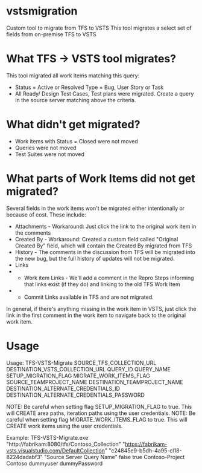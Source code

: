 # vstsmigration
Custom tool to migrate from TFS to VSTS 
This tool migrates a select set of fields from on-premise TFS to VSTS

# What TFS -> VSTS tool migrates? 
This tool migrated all work items matching this query: 
*	Status = Active or Resolved 
Type = Bug, User Story or Task 
*	All Ready/ Design Test Cases, Test plans were migrated. 
 Create a query in the source server matching above the criteria.
 
# What didn't get migrated? 
*	Work items with Status = Closed were not moved 
*	Queries were not moved 
*	Test Suites were not moved 
 
# What parts of Work Items did not get migrated? 
Several fields in the work items won't be migrated either intentionally or because of cost. These include: 

*	Attachments - Workaround: Just click the link to the original work item in the comments 
*	Created By - Workaround: Created a custom field called "Original Created By" field, which will contain the Created By migrated from TFS  
*	History - The comments in the discussion from TFS will be migrated into the new bug, but the full history of updates will not be migrated. 
*	Links 
* -	Work item Links - We'll add a comment in the Repro Steps informing that links exist (if they do) and linking to the old TFS Work Item 
* -	Commit Links available in TFS and are not migrated.
 
In general, if there's anything missing in the work item in VSTS, just click the link in the first comment in the work item to navigate back to the original work item.

# Usage
Usage:
TFS-VSTS-Migrate SOURCE_TFS_COLLECTION_URL DESTINATION_VSTS_COLLECTION_URL QUERY_ID QUERY_NAME SETUP_MIGRATION_FLAG MIGRATE_WORK_ITEMS_FLAG SOURCE_TEAMPROJECT_NAME DESTINATION_TEAMPROJECT_NAME DESTINATION_ALTERNATE_CREDENTIALS_ID DESTINATION_ALTERNATE_CREDENTIALS_PASSWORD

NOTE: Be careful when setting flag SETUP_MIGRATION_FLAG to true. This will CREATE area paths, iteration paths using the user credentials.
NOTE: Be careful when setting flag MIGRATE_WORK_ITEMS_FLAG to true. This will CREATE work items using the user credentials.

Example: TFS-VSTS-Migrate.exe "http://fabrikam:8080/tfs/Contoso_Collection" "https://fabrikam-vsts.visualstudio.com/DefaultCollection" "c24845e9-b5dh-4a95-cl18-8224dadabf3" "Source Server Query Name" false true Contoso-Project Contoso dummyuser dummyPassword